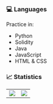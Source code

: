 ### 💻 Languages
Practice in:
- Python
- Solidity
- Java
- JavaScript
- HTML & CSS

### 📈 Statistics
<table>
  <tr>
    <td>
      <img src="https://github-readme-stats.vercel.app/api?username=joshstow&include_all_commits=true&show_icons=true&hide_title=true&count_private=true&hide_border=true" />
    </td>
    <td>
      <img src="https://github-readme-stats.vercel.app/api/top-langs/?username=joshstow&layout=compact&hide_border=true" />
    </td>
  </tr>
</table>
